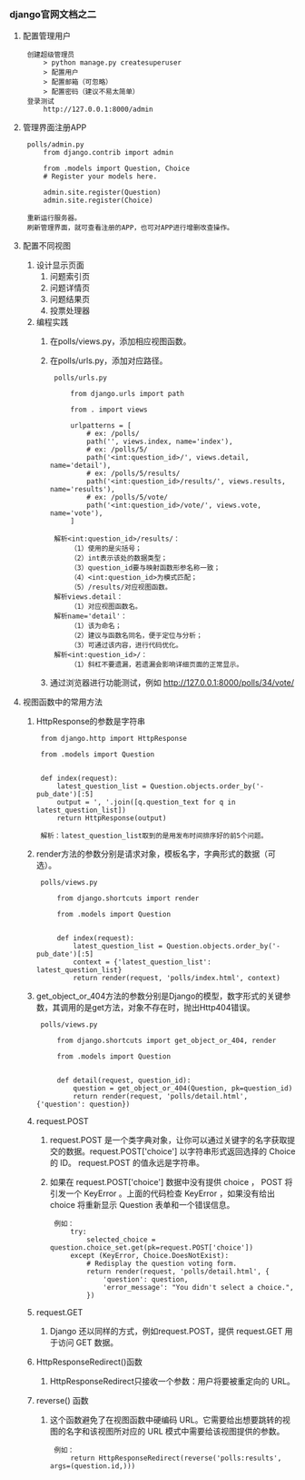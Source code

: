 ### django官网文档之二 ###
1. 配置管理用户

		创建超级管理员
			> python manage.py createsuperuser
			> 配置用户
			> 配置邮箱（可忽略）
			> 配置密码（建议不易太简单）
		登录测试
			http://127.0.0.1:8000/admin
			
2. 管理界面注册APP

		polls/admin.py
			from django.contrib import admin

			from .models import Question, Choice
			# Register your models here.
			
			admin.site.register(Question)
			admin.site.register(Choice)

		重新运行服务器。
		刷新管理界面，就可查看注册的APP，也可对APP进行增删改查操作。

3. 配置不同视图
	1. 设计显示页面
		1. 问题索引页
		2. 问题详情页
		3. 问题结果页
		4. 投票处理器
	2. 编程实践
		1. 在polls/views.py，添加相应视图函数。
		2. 在polls/urls.py，添加对应路径。

				polls/urls.py
		
					from django.urls import path
					
					from . import views
					
					urlpatterns = [
					    # ex: /polls/
					    path('', views.index, name='index'),
					    # ex: /polls/5/
					    path('<int:question_id>/', views.detail, name='detail'),
					    # ex: /polls/5/results/
					    path('<int:question_id>/results/', views.results, name='results'),
					    # ex: /polls/5/vote/
					    path('<int:question_id>/vote/', views.vote, name='vote'),
					]
	
				解析<int:question_id>/results/：
					（1）使用的是尖括号；
					（2）int表示该处的数据类型；
					（3）question_id要与映射函数形参名称一致；
					（4）<int:question_id>为模式匹配；
					（5）/results/对应视图函数。
				解析views.detail：
					（1）对应视图函数名。
				解析name='detail'：
					（1）该为命名；
					（2）建议与函数名同名，便于定位与分析；
					（3）可通过该内容，进行代码优化。
				解析<int:question_id>/：
					（1）斜杠不要遗漏，若遗漏会影响详细页面的正常显示。
	
		3. 通过浏览器进行功能测试，例如 http://127.0.0.1:8000/polls/34/vote/

4. 视图函数中的常用方法
	1. HttpResponse的参数是字符串

			from django.http import HttpResponse
			
			from .models import Question
			
			
			def index(request):
			    latest_question_list = Question.objects.order_by('-pub_date')[:5]
			    output = ', '.join([q.question_text for q in latest_question_list])
			    return HttpResponse(output)

			解析：latest_question_list取到的是用发布时间排序好的前5个问题。
	2. render方法的参数分别是请求对象，模板名字，字典形式的数据（可选）。

			polls/views.py
			
				from django.shortcuts import render
				
				from .models import Question
				
				
				def index(request):
				    latest_question_list = Question.objects.order_by('-pub_date')[:5]
				    context = {'latest_question_list': latest_question_list}
				    return render(request, 'polls/index.html', context)

	3. get_object_or_404方法的参数分别是Django的模型，数字形式的关键参数，其调用的是get方法，对象不存在时，抛出Http404错误。

			polls/views.py
			
				from django.shortcuts import get_object_or_404, render
				
				from .models import Question
				
				
				def detail(request, question_id):
				    question = get_object_or_404(Question, pk=question_id)
				    return render(request, 'polls/detail.html', {'question': question})
	4. request.POST
		1. request.POST 是一个类字典对象，让你可以通过关键字的名字获取提交的数据。request.POST['choice'] 以字符串形式返回选择的 Choice 的 ID。 request.POST 的值永远是字符串。
		2. 如果在 request.POST['choice'] 数据中没有提供 choice ， POST 将引发一个 KeyError 。上面的代码检查 KeyError ，如果没有给出 choice 将重新显示 Question 表单和一个错误信息。

				例如：
					try:
				        selected_choice = question.choice_set.get(pk=request.POST['choice'])
				    except (KeyError, Choice.DoesNotExist):
				        # Redisplay the question voting form.
				        return render(request, 'polls/detail.html', {
				            'question': question,
				            'error_message': "You didn't select a choice.",
				        })

	5. request.GET
		1. Django 还以同样的方式，例如request.POST，提供 request.GET 用于访问 GET 数据。
	6. HttpResponseRedirect()函数 
		1. HttpResponseRedirect只接收一个参数：用户将要被重定向的 URL。
	7. reverse() 函数
		1. 这个函数避免了在视图函数中硬编码 URL。它需要给出想要跳转的视图的名字和该视图所对应的 URL 模式中需要给该视图提供的参数。

				例如：
					return HttpResponseRedirect(reverse('polls:results', args=(question.id,)))





